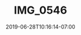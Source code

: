 ---
title: IMG_0546
date: 2019-06-28T10:16:14-07:00
draft: false
location: Leavenworth WA
img_url: https://d17enza3bfujl8.cloudfront.net/IMG_0546.jpg
original_fn: ""
tags:
- Leavenworth, WA
- Shay
- on-the-road

---